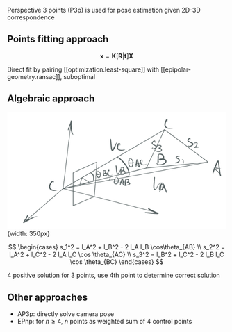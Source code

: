 
Perspective 3 points (P3p) is used for pose estimation given 2D-3D correspondence

## Points fitting approach

$$
\bm{x} = \bm{K} [\bm{R} | \bm{t}] \bm{X}
$$

Direct fit by pairing [[optimization.least-square]] with [[epipolar-geometry.ransac]], suboptimal

## Algebraic approach

![](/assets/images/2022-05-14-08-00-55.png){width: 350px}

$$
\begin{cases}
s_1^2 = l_A^2 + l_B^2 - 2 l_A l_B \cos\theta_{AB} \\
s_2^2 = l_A^2 + l_C^2 - 2 l_A l_C \cos \theta_{AC} \\
s_3^2 = l_B^2 + l_C^2 - 2 l_B l_C \cos \theta_{BC}
\end{cases}
$$

4 positive solution for 3 points, use 4th point to determine correct solution

## Other approaches
- AP3p: directly solve camera pose
- EPnp: for $n \geq 4$, $n$ points as weighted sum of 4 control points